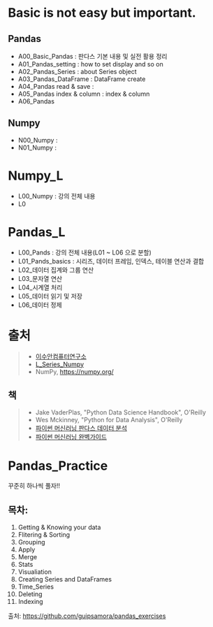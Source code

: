 # Basic is not easy but important.

## Pandas
* A00_Basic_Pandas : 판다스 기본 내용 및 실전 활용 정리
* A01_Pandas_setting : how to set display and so on
* A02_Pandas_Series : about Series object
* A03_Pandas_DataFrame : DataFrame create 
* A04_Pandas read & save :
* A05_Pandas index & column : index & column 
* A06_Pandas

## Numpy
* N00_Numpy :
* N01_Numpy : 
# Numpy_L
* L00_Numpy : 강의 전체 내용
* L0
# Pandas_L

* L00_Pands : 강의 전체 내용(L01 ~ L06 으로 분할)
* L01_Pands_basics : 시리즈, 데이터 프레임, 인덱스, 테이블 연산과 결합
* L02_데이터 집계와 그룹 연산
* L03_문자열 연산
* L04_시계열 처리
* L05_데이터 읽기 및 저장
* L06_데이터 정제


# 출처
> * [이수안컴퓨터연구소](https://www.youtube.com/watch?v=lG8pEwvYwCw&list=PL7ZVZgsnLwEEZcVusN-fV_sJhQHq833OS&index=2)
> * [L_Series_Numpy](https://www.youtube.com/watch?v=mirZPrWwvao&list=PL7ZVZgsnLwEEZcVusN-fV_sJhQHq833OS&index=1) 
> * NumPy, https://numpy.org/
## 책
> * Jake VaderPlas, "Python Data Science Handbook", O'Reilly
> * Wes Mckinney, "Python for Data Analysis", O'Reilly
> * [파이썬 머신러닝 판다스 데이터 분석](http://www.yes24.com/Product/Goods/74258258)  
> * [파이썬 머신러닝 완벽가이드](https://book.naver.com/bookdb/book_detail.nhn?bid=16238302)
 
 

# Pandas_Practice

꾸준히 하나씩 풀자!! 

## 목차:
1. Getting & Knowing your data
2. Flitering & Sorting
3. Grouping
4. Apply
5. Merge
6. Stats
7. Visualiation
8. Creating Series and DataFrames
9. Time_Series
10. Deleting
11. Indexing

출처: https://github.com/guipsamora/pandas_exercises
